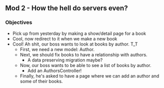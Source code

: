 ## Mod 2 - How the hell do servers even?

### Objectives

* Pick up from yesterday by making a show/detail page for a book
* Cool, now redirect to it when we make a new book
* Cool! Ah shit, our boss wants to look at books by author. T_T
  * First, we need a new model: Author.
  * Next, we should fix books to have a relationship with authors.
    * A data preserving migration maybe?
  * Now, our boss wants to be able to see a list of books by author.
    * Add an AuthorsController!
  * Finally, he's asked to have a page where we can add an author and some of their books.


